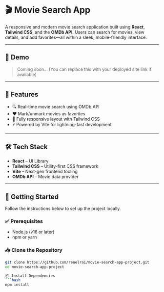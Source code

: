 # 🎬 Movie Search App

A responsive and modern movie search application built using **React**, **Tailwind CSS**, and the **OMDb API**. Users can search for movies, view details, and add favorites—all within a sleek, mobile-friendly interface.

---

## 📸 Demo

> Coming soon... (You can replace this with your deployed site link if available)

---

## 🚀 Features

- 🔍 Real-time movie search using OMDb API
- ❤️ Mark/unmark movies as favorites
- 📱 Fully responsive layout with Tailwind CSS
- ⚡ Powered by Vite for lightning-fast development

---

## 🛠️ Tech Stack

- **React** – UI Library
- **Tailwind CSS** – Utility-first CSS framework
- **Vite** – Next-gen frontend tooling
- **OMDb API** – Movie data provider

---

## 📂 Getting Started

Follow the instructions below to set up the project locally.

### ✅ Prerequisites

- Node.js (v16 or later)
- npm or yarn

### 📥 Clone the Repository

```bash
git clone https://github.com/reuelrai/movie-search-app-project.git
cd movie-search-app-project

📦 Install Dependencies
```bash
npm install

